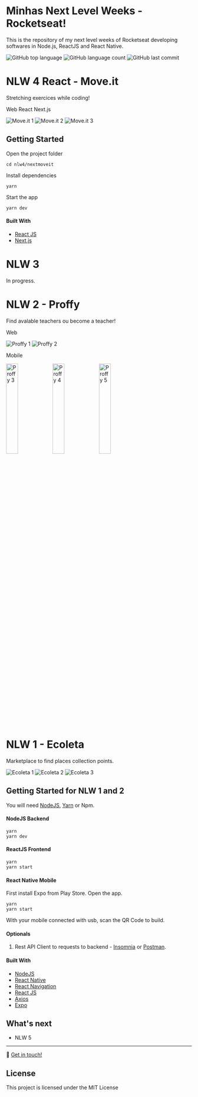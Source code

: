# Minhas Next Level Weeks - Rocketseat!

This is the repository of my next level weeks of Rocketseat developing softwares in Node.js, ReactJS and React Native.

<p>
   <img alt="GitHub top language" src="https://img.shields.io/github/languages/top/eduqg/NLWs?style=for-the-badge">
   <img alt="GitHub language count" src="https://img.shields.io/github/languages/count/eduqg/NLWs?style=for-the-badge">
   <img alt="GitHub last commit" src="https://img.shields.io/github/last-commit/eduqg/NLWs?style=for-the-badge">
</p>

# NLW 4 React - <span>Move.it</span>

Stretching exercices while coding!

Web React Next.js

<img src="images/moveit1.png" alt="Move.it 1" />
<img src="images/moveit2.png" alt="Move.it 2" />
<img src="images/moveit3.png" alt="Move.it 3" />

## Getting Started

Open the project folder

```console
cd nlw4/nextmoveit
```

Install dependencies

```console
yarn
```

Start the app

```console
yarn dev
```

#### Built With

- [React JS](https://reactjs.org/)
- [Next.js](https://nextjs.org/)

# NLW 3

In progress.

# NLW 2 - Proffy

Find avalable teachers ou become a teacher!

Web

<img src="images/proffy1.png" alt="Proffy 1" />
<img src="images/proffy2.png" alt="Proffy 2" />

Mobile

<img src="images/proffyMobile1.jpeg" width="25%" alt="Proffy 3" /><img src="images/proffyMobile2.jpeg" width="25%" alt="Proffy 4" /><img src="images/proffyMobile3.jpeg" width="25%" alt="Proffy 5" />

# NLW 1 - Ecoleta

Marketplace to find places collection points.

<img src="images/ecoleta1.png" alt="Ecoleta 1" />
<img src="images/ecoleta2.png" alt="Ecoleta 2" />
<img src="images/ecoleta3.png" alt="Ecoleta 3" />

## Getting Started for NLW 1 and 2

You will need <a href="https://nodejs.org/en/download/package-manager/" target="_blank">NodeJS</a>, <a href="https://yarnpkg.com/en/docs/getting-started" target="_blank">Yarn</a> or Npm.

<!-- <a href="https://www.docker.com/get-started" target="_blank">Docker</a>. -->

#### NodeJS Backend

```console
yarn
yarn dev

```

#### ReactJS Frontend

```console
yarn
yarn start
```

#### React Native Mobile

First install Expo from Play Store. Open the app.

```console
yarn
yarn start
```

With your mobile connected with usb, scan the QR Code to build.

#### Optionals

1. Rest API Client to requests to backend - <a href="https://insomnia.rest/" target="_blank">Insomnia</a> or <a href="https://www.getpostman.com/" target="_blank">Postman</a>.

#### Built With

- [NodeJS](https://nodejs.org/en/)
- [React Native](https://facebook.github.io/react-native/)
- [React Navigation](https://reactnavigation.org/)
- [React JS](https://reactjs.org/)
- [Axios](https://github.com/axios/axios)
- [Expo](https://expo.io/)

<!-- - [Reactotron](https://infinite.red/reactotron) - Inspector
- [Styled-Components](https://www.styled-components.com/) - Styles
- [Redux](https://redux.js.org/) - React State Manager
- [ESlint](https://eslint.org/) - Linter
- [Redux-Sagas](https://redux-saga.js.org/) - Side-Effect model for Redux
- [PropTypes](https://github.com/facebook/prop-types)
- [Docker](https://www.docker.com/)
- [PostgreSQL](https://www.postgresql.org/)
- [Redis](https://redis.io/)
- [React Native Gesture Handler](https://kmagiera.github.io/react-native-gesture-handler/) -->

## What's next

- NLW 5

---

:wave: [Get in touch!](https://www.linkedin.com/in/eduardo-quintino/)

## License

This project is licensed under the MIT License
